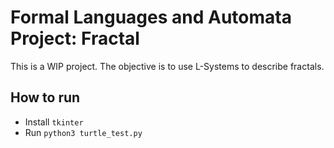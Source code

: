 # Formal Languages and Automata Project: Fractal

This is a WIP project. The objective is to use L-Systems to describe fractals.

## How to run
- Install `tkinter`
- Run `python3 turtle_test.py`
